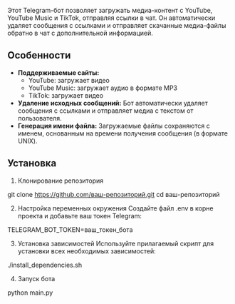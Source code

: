 Этот Telegram-бот позволяет загружать медиа-контент с YouTube, YouTube Music и TikTok, отправляя ссылки в чат. Он автоматически удаляет сообщения с ссылками и отправляет скачанные медиа-файлы обратно в чат с дополнительной информацией.

## Особенности

- **Поддерживаемые сайты:**
  - YouTube: загружает видео
  - YouTube Music: загружает аудио в формате MP3
  - TikTok: загружает видео
- **Удаление исходных сообщений:** Бот автоматически удаляет сообщения с ссылками и отправляет медиа с текстом от пользователя.
- **Генерация имени файла:** Загружаемые файлы сохраняются с именем, основанным на времени получения сообщения (в формате UNIX).

## Установка

1. Клонирование репозитория

git clone https://github.com/ваш-репозиторий.git
cd ваш-репозиторий

2. Настройка переменных окружения
Создайте файл .env в корне проекта и добавьте ваш токен Telegram:

TELEGRAM_BOT_TOKEN=ваш_токен_бота

3. Установка зависимостей
Используйте прилагаемый скрипт для установки всех необходимых зависимостей:

./install_dependencies.sh

4. Запуск бота

python main.py
